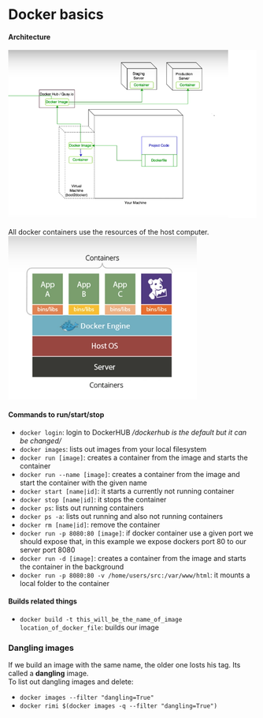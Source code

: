 # Docker basics

#### Architecture
![architecture](./images/docker_one.PNG)
<br/>
<br/>
All docker containers use the resources of the host computer.
<br/>
![architecture](./images/docker_two.PNG)

#### Commands to run/start/stop
- `docker login`: login to DockerHUB */dockerhub is the default but it can be changed/*
- `docker images`: lists out images from your local filesystem
- `docker run [image]`: creates a container from the image and starts the container
- `docker run --name [image]`: creates a container from the image and start the container with the given name
- `docker start [name|id]`: it starts a currently not running container
- `docker stop [name|id]`: it stops the container
- `docker ps`: lists out running containers
- `docker ps -a`: lists out running and also not running containers
- `docker rm [name|id]`: remove the container
- `docker run -p 8080:80 [image]`: if docker container use a given port we should expose that, in this example we expose dockers port 80 to our server port 8080
- `docker run -d [image]`: creates a container from the image and starts the container in the background
- `docker run -p 8080:80 -v /home/users/src:/var/www/html`: it mounts a local folder to the container

#### Builds related things
- `docker build -t this_will_be_the_name_of_image location_of_docker_file`: builds our image

### Dangling images
If we build an image with the same name, the older one losts his tag. Its called a **dangling** image.<br/>
To list out dangling images and delete:
- `docker images --filter "dangling=True"`
- `docker rimi $(docker images -q --filter "dangling=True")`
